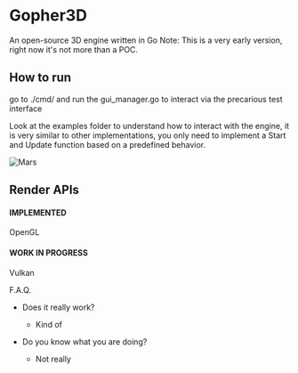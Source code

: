 # Gopher3D
An open-source 3D engine written in Go 
Note: This is a very early version, right now it's not more than a POC.

## How to run

go to ./cmd/ and run the gui_manager.go to interact via the precarious test interface

Look at the examples folder to understand how to interact with the engine, it is very similar to other implementations, you only need to implement a Start and Update function based on a predefined behavior.

![Mars](https://github.com/nicolasmd87/Gopher3D/assets/8224408/09d2a39b-c1cb-4548-87fb-1a877df24453)

## Render APIs

#### IMPLEMENTED

OpenGL

#### WORK IN PROGRESS

Vulkan


F.A.Q.

- Does it really work? 
    - Kind of
    
- Do you know what you are doing?
    - Not really